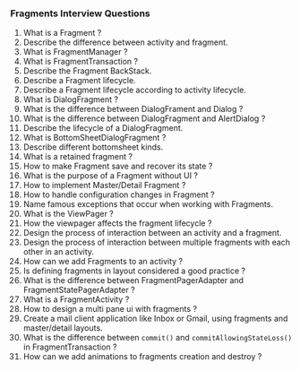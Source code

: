 ### Fragments Interview Questions

1. What is a Fragment ?
2. Describe the difference between activity and fragment.
3. What is FragmentManager ?
4. What is FragmentTransaction ?
5. Describe the Fragment BackStack.
6. Describe a Fragment lifecycle.
7. Describe a Fragment lifecycle according to activity lifecycle.
8. What is DialogFragment ?
9. What is the difference between DialogFrament and Dialog ?
10. What is the difference between DialogFragment and AlertDialog ?
11. Describe the lifecycle of a DialogFragment.
12. What is BottomSheetDialogFragment ?
13. Describe different bottomsheet kinds.
14. What is a retained fragment ?
15. How to make Fragment save and recover its state ?
16. What is the purpose of a Fragment without UI ?
17. How to implement Master/Detail Fragment ?
18. How to handle configuration changes in Fragment ?
19. Name famous exceptions that occur when working with Fragments.
20. What is the ViewPager ?
21. How the viewpager affects the fragment lifecycle ?
22. Design the process of interaction between an activity and a fragment.
23. Design the process of interaction between multiple fragments with each other in an activity.
24. How can we add Fragments to an activity ?
25. Is defining fragments in layout considered a good practice ?
26. What is the difference between FragmentPagerAdapter and FragmentStatePagerAdapter ?
27. What is a FragmentActivity ?
28. How to design a multi pane ui with fragments ?
29. Create a mail client application like Inbox or Gmail, using fragments and master/detail layouts.
30. What is the difference between `commit()` and `commitAllowingStateLoss()` in FragmentTransaction ?
31. How can we add animations to fragments creation and destroy ?
